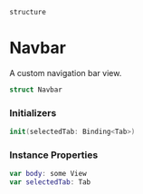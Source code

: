 `structure`

# Navbar
A custom navigation bar view.

```swift
struct Navbar
```

### Initializers
```swift
init(selectedTab: Binding<Tab>)
```

### Instance Properties
```swift
var body: some View
var selectedTab: Tab
```
